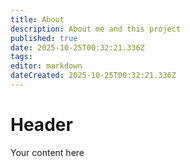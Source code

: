 ```yaml
---
title: About
description: About me and this project
published: true
date: 2025-10-25T00:32:21.336Z
tags: 
editor: markdown
dateCreated: 2025-10-25T00:32:21.336Z
---
```


# Header
Your content here